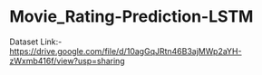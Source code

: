 # Movie_Rating-Prediction-LSTM
Dataset Link:- https://drive.google.com/file/d/10agGqJRtn46B3ajMWp2aYH-zWxmb416f/view?usp=sharing
